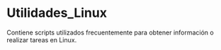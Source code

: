 Utilidades_Linux
================

Contiene scripts utilizados frecuentemente para obtener información o realizar tareas en Linux.
